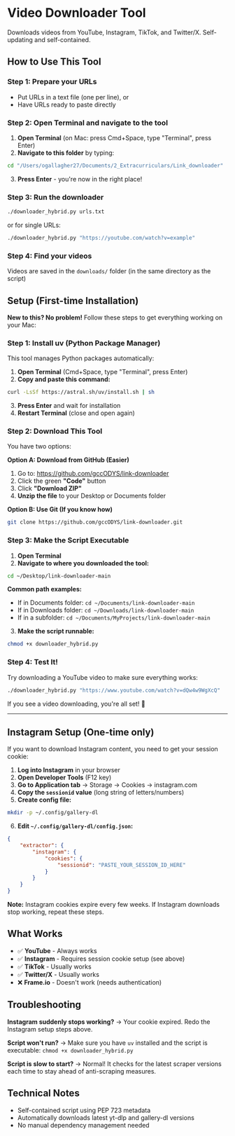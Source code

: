 # Video Downloader Tool

Downloads videos from YouTube, Instagram, TikTok, and Twitter/X. Self-updating and self-contained.

## How to Use This Tool

### Step 1: Prepare your URLs
- Put URLs in a text file (one per line), or
- Have URLs ready to paste directly

### Step 2: Open Terminal and navigate to the tool
1. **Open Terminal** (on Mac: press Cmd+Space, type "Terminal", press Enter)
2. **Navigate to this folder** by typing:
```bash
cd "/Users/ogallagher27/Documents/2_Extracurriculars/Link_downloader"
```
3. **Press Enter** - you're now in the right place!

### Step 3: Run the downloader
```bash
./downloader_hybrid.py urls.txt
```
or for single URLs:
```bash
./downloader_hybrid.py "https://youtube.com/watch?v=example"
```

### Step 4: Find your videos
Videos are saved in the `downloads/` folder (in the same directory as the script)

## Setup (First-time Installation)

**New to this? No problem!** Follow these steps to get everything working on your Mac:

### Step 1: Install uv (Python Package Manager)
This tool manages Python packages automatically:

1. **Open Terminal** (Cmd+Space, type "Terminal", press Enter)
2. **Copy and paste this command:**
```bash
curl -LsSf https://astral.sh/uv/install.sh | sh
```
3. **Press Enter** and wait for installation
4. **Restart Terminal** (close and open again)

### Step 2: Download This Tool
You have two options:

**Option A: Download from GitHub (Easier)**
1. Go to: https://github.com/gccODYS/link-downloader
2. Click the green **"Code"** button
3. Click **"Download ZIP"**
4. **Unzip the file** to your Desktop or Documents folder

**Option B: Use Git (If you know how)**
```bash
git clone https://github.com/gccODYS/link-downloader.git
```

### Step 3: Make the Script Executable
1. **Open Terminal**
2. **Navigate to where you downloaded the tool:**
```bash
cd ~/Desktop/link-downloader-main
```
**Common path examples:**
- If in Documents folder: `cd ~/Documents/link-downloader-main`
- If in Downloads folder: `cd ~/Downloads/link-downloader-main`
- If in a subfolder: `cd ~/Documents/MyProjects/link-downloader-main`

3. **Make the script runnable:**
```bash
chmod +x downloader_hybrid.py
```

### Step 4: Test It!
Try downloading a YouTube video to make sure everything works:
```bash
./downloader_hybrid.py "https://www.youtube.com/watch?v=dQw4w9WgXcQ"
```

If you see a video downloading, you're all set! 🎉

---

## Instagram Setup (One-time only)

If you want to download Instagram content, you need to get your session cookie:

1. **Log into Instagram** in your browser
2. **Open Developer Tools** (F12 key)
3. **Go to Application tab** → Storage → Cookies → instagram.com
4. **Copy the `sessionid` value** (long string of letters/numbers)
5. **Create config file:**
```bash
mkdir -p ~/.config/gallery-dl
```
6. **Edit `~/.config/gallery-dl/config.json`:**
```json
{
    "extractor": {
        "instagram": {
            "cookies": {
                "sessionid": "PASTE_YOUR_SESSION_ID_HERE"
            }
        }
    }
}
```

**Note:** Instagram cookies expire every few weeks. If Instagram downloads stop working, repeat these steps.

## What Works

- ✅ **YouTube** - Always works
- ✅ **Instagram** - Requires session cookie setup (see above)
- ✅ **TikTok** - Usually works
- ✅ **Twitter/X** - Usually works  
- ❌ **Frame.io** - Doesn't work (needs authentication)

## Troubleshooting

**Instagram suddenly stops working?**
→ Your cookie expired. Redo the Instagram setup steps above.

**Script won't run?**
→ Make sure you have `uv` installed and the script is executable: `chmod +x downloader_hybrid.py`

**Script is slow to start?**
→ Normal! It checks for the latest scraper versions each time to stay ahead of anti-scraping measures.

## Technical Notes

- Self-contained script using PEP 723 metadata
- Automatically downloads latest yt-dlp and gallery-dl versions
- No manual dependency management needed